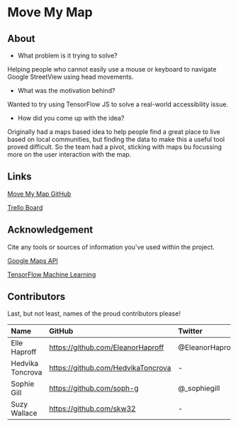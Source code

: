 # Move My Map

## About

- What problem is it trying to solve?

Helping people who cannot easily use a mouse or keyboard to navigate Google StreetView using head movements.

- What was the motivation behind?

Wanted to try using TensorFlow JS to solve a real-world accessibility issue.

- How did you come up with the idea?

 Originally had a maps based idea to help people find a great place to live based on local communities, but finding the data to make this a useful tool proved difficult. So the team had a pivot, sticking with maps bu focussing more on the user interaction with the map.


## Links

[Move My Map GitHub](https://github.com/HedvikaToncrova/move_my_map)

[Trello Board](https://trello.com/b/OsAIhFha/move-my-map)


## Acknowledgement

Cite any tools or sources of information you've used within the project.

[Google Maps API](https://developers.google.com/maps/documentation/)

[TensorFlow Machine Learning](https://www.tensorflow.org/)

## Contributors

Last, but not least, names of the proud contributors please!

| Name | GitHub | Twitter | LinkedIn | Other |
| :--- | :--- | :--- | :--- | :--- |
| Elle Haproff | https://github.com/EleanorHaproff | @EleanorHaproff | https://www.linkedin.com/in/eleanorhaproff/ | https://aijs.rocks/ |
| Hedvika Toncrova | https://github.com/HedvikaToncrova | - | - | - |
| Sophie Gill | https://github.com/soph-g | @_sophiegill | https://www.linkedin.com/in/sophie-gill-1a893110/ | https://wordpress.com/view/sophgill.wordpress.com |
| Suzy Wallace | https://github.com/skw32 | - | - | - |
